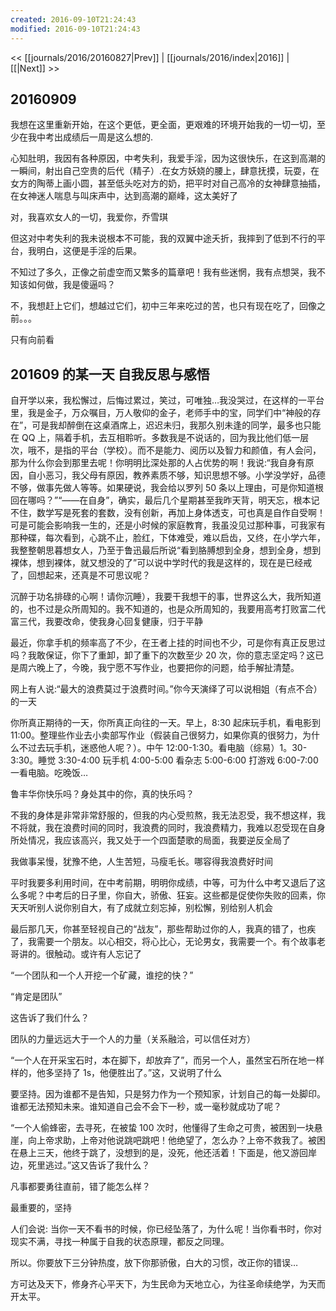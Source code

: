 ```yaml
---
created: 2016-09-10T21:24:43
modified: 2016-09-10T21:24:43
---
```


<< [[journals/2016/20160827|Prev]] | [[journals/2016/index|2016]] | [[|Next]] >>

## 20160909

我想在这里重新开始，在这个更低，更全面，更艰难的环境开始我的一切一切，至少在我中考出成绩后一周是这么想的.

心知肚明，我因有各种原因，中考失利，我爱手淫，因为这很快乐，在这到高潮的一瞬间，射出自己空贵的后代（精子）.在女方妖娆的腰上，肆意抚摸，玩耍，在女方的陶蒂上画小圆，甚至低头吃对方的奶，把平时对自己高冷的女神肆意抽插，在女神迷人喘息与叫床声中，达到高潮的巅峰，这太美好了

对，我喜欢女人的一切，我爱你，乔雪琪

但这对中考失利的我未说根本不可能，我的双翼中途夭折，我摔到了低到不行的平台，我明白，这便是手淫的后果。

不知过了多久，正像之前虚空而又繁多的篇章吧！我有些迷惘，我有点想哭，我不知该如何做，我是傻逼吗？

不，我想赶上它们，想越过它们，初中三年来吃过的苦，也只有现在吃了，回像之前。。。

只有向前看

## 201609 的某一天 自我反思与感悟

自开学以来，我松懈过，后悔过累过，笑过，可唯独…我没哭过，在这样的一平台里，我是金子，万众嘱目，万人敬仰的金子，老师手中的宝，同学们中“神般的存在”，可是我却醉倒在这桌酒席上，迟迟未归，我那久别未逢的同学，最多也只能在 QQ 上，隔着手机，去互相聆听。多数我是不说话的，回为我比他们低一层次，哦不，是指的平台（学校）。而不是能力、阅历以及智力和颜值，有人会问，那为什么你会到那里去呢！你明明比深处那的人占优势的啊！我说:“我自身有原因，自小恶习，我父母有原因，教养素质不够，知识思想不够。小学没学好，品德不够，做事先做人等等。如果硬说，我会给以罗列 50 条以上理由，可是你知道根回在哪吗？”“——在自身”，确实，最后几个星期甚至我昨天背，明天忘，根本记不住，数学写是死套的套数，没有创新，再加上身体透支，可也真是自作自受啊！可是可能会影响我一生的，还是小时候的家庭教育，我虽没见过那种事，可我家有那种碟，每次看到，心跳不止，脸红，下体难受，难以启齿，又终，在小学六年，我整整朝思暮想女人，乃至于鲁迅最后所说“看到胳膊想到全身，想到全身，想到裸体，想到裸体，就又想没的了”可以说中学时代的我是这样的，现在是已经戒了，回想起来，还真是不可思议呢？

沉醉于功名排碌的心啊！请你沉睡），我要干我想干的事，世界这么大，我所知道的，也不过是众所周知的。我不知道的，也是众所周知的，我要用高考打败富二代富三代，我要改命，使我身心回复健康，归于平静

最近，你拿手机的频率高了不少，在王者上挂的时间也不少，可是你有真正反思过吗？我敢保证，你下了重卸，卸了重下的次数至少 20 次，你的意志坚定吗？这已是周六晚上了，今晚，我宁愿不写作业，也要把你的问题，给手解扯清楚。

网上有人说:“最大的浪费莫过于浪费时间。”你今天演绎了可以说相姐（有点不合）的一天

你所真正期待的一天，你所真正向往的一天。早上，8:30 起床玩手机，看电影到 11:00。整理些作业去小卖部写作业（假装自己很努力，如果你真的很努力，为什么不过去玩手机，迷惑他人呢？）。中午 12:00-1:30。看电脑（综易）1。30-3:30。睡觉 3:30-4:00 玩手机 4:00-5:00 看杂志 5:00-6:00 打游戏 6:00-7:00 一看电脑。吃晚饭…

鲁丰华你快乐吗？身处其中的你，真的快乐吗？

不我的身体是非常非常舒服的，但我的内心受煎熬，我无法忍受，我不想这样，我不将就，我在浪费时间的同时，我浪费的同时，我浪费精力，我难以忍受现在自身所处情况，我应该高兴，我又处于一个四面楚歌的局面，我要逆反全局了

我做事呆慢，犹豫不绝，人生苦短，马瘦毛长。哪容得我浪费好时间

平时我要多利用时间，在中考前期，明明你成绩，中等，可为什么中考又退后了这么多呢？中考后的日子里，你自大，骄傲、狂妄。这些都是促使你失败的回素，你天天听别人说你别自大，有了成就立刻忘掉，别松懈，别给别人机会

最后那几天，你甚至轻视自己的“战友”，那些帮助过你的人，我真的错了，也疾了，我需要一个朋友。以心相交，将心比心，无论男女，我需要一个。有个故事老哥讲的。很触动。或许有人忘记了

“一个团队和一个人开挖一个矿藏，谁挖的快？”

“肯定是团队”

这告诉了我们什么？

团队的力量远远大于一个人的力量（关系融洽，可以信任对方）

“一个人在开采宝石时，本在脚下，却放弃了”，而另一个人，虽然宝石所在地一样样的，他多坚持了 1s，他便胜出了。”这，又说明了什么

要坚持。因为谁都不是告知，只是努力作为一个预知家，计划自己的每一处脚印。谁都无法预知未来。谁知道自己会不会下一秒，或一毫秒就成功了呢？

“一个人偷蜂密，去寻死，在被蛰 100 次时，他懂得了生命之可贵，被困到一块悬崖，向上帝求助，上帝对他说跳吧跳吧！他绝望了，怎么办？上帝不救我了。被困在悬上三天，他终于跳了，没想到的是，没死，他还活着！下面是，他又游回岸边，死里逃过。”这又告诉了我什么？

凡事都要勇往直前，错了能怎么样？

最重要的，坚持

人们会说: 当你一天不看书的时候，你已经坠落了，为什么呢！当你看书时，你对现实不满，寻找一种属于自我的状态原理，都反之同理。

所以。你要放下三分钟热度，放下你那骄傲，白大的习惯，改正你的错误…

方可达及天下，修身齐心平天下，为生民命为天地立心，为往圣命续绝学，为天而开太平。
